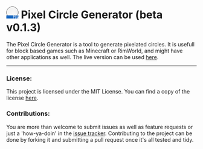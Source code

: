 # <img src="https://raw.githubusercontent.com/CytoDev/PixelCircleGenerator/master/application/favicon/favicon-32x32.png" alt="logo" width="32" />&nbsp;Pixel Circle Generator (beta v0.1.3)

The Pixel Circle Generator is a tool to generate pixelated circles. It is usefull for block based games such as Minecraft or RimWorld, and might have other applications as well. The live version can be used [here](https://pcg.cytodev.io).

  ---

### License:
This project is licensed under the MIT License. You can find a copy of the license [here](https://github.com/CytoDev/PixelCircleGenerator/blob/master/license.md).

### Contributions:
You are more than welcome to submit issues as well as feature requests or just a 'how-ya-doin' in the [issue tracker](https://github.com/CytoDev/PixelCircleGenerator/issues/new). Contributing to the project can be done by forking it and submitting a pull request once it's all tested and tidy.
